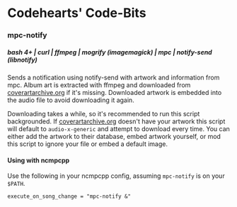 # Codehearts' Code-Bits

### mpc-notify
##### bash 4+ | curl | ffmpeg | mogrify (imagemagick) | mpc | notify-send (libnotify)

Sends a notification using notify-send with artwork and information from mpc. Album art is extracted with ffmpeg and downloaded from [coverartarchive.org](http://coverartarchive.org) if it's missing. Downloaded artwork is embedded into the audio file to avoid downloading it again.

Downloading takes a while, so it's recommended to run this script backgrounded. If [coverartarchive.org](http://coverartarchive.org) doesn't have your artwork this script will default to `audio-x-generic` and attempt to download every time. You can either add the artwork to their database, embed artwork yourself, or mod this script to ignore your file or embed a default image.

#### Using with ncmpcpp
Use the following in your ncmpcpp config, assuming `mpc-notify` is on your `$PATH`.

    execute_on_song_change = "mpc-notify &"
